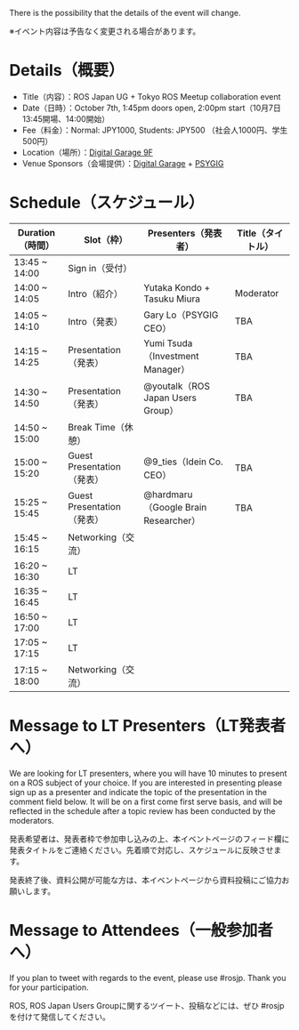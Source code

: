 There is the possibility that the details of the event will change.

※イベント内容は予告なく変更される場合があります。

# Details（概要）

- Title（内容）：ROS Japan UG + Tokyo ROS Meetup collaboration event
- Date（日時）：October 7th, 1:45pm doors open, 2:00pm start（10月7日 13:45開場、14:00開始）
- Fee（料金）：Normal: JPY1000, Students: JPY500 （社会人1000円、学生500円）
- Location（場所）：[Digital Garage 9F](https://www.google.co.jp/maps/place/3+Chome-5-7+Ebisuminami,+Shibuya-ku,+T%C5%8Dky%C5%8D-to+150-0022/@35.6462807,139.7016152,17z/data=!4m13!1m7!3m6!1s0x60188b465fc04f0b:0x346d0cf0125cbe89!2s3+Chome-5-7+Ebisuminami,+Shibuya-ku,+T%C5%8Dky%C5%8D-to+150-0022!3b1!8m2!3d35.6462764!4d139.7038039!3m4!1s0x60188b465fc04f0b:0x346d0cf0125cbe89!8m2!3d35.6462764!4d139.7038039?hl=jp)
- Venue Sponsors（会場提供）：[Digital Garage](http://www.garage.co.jp) + [PSYGIG](http://psygig.com)

# Schedule（スケジュール）

Duration（時間） |　Slot（枠）  | Presenters（発表者） | Title（タイトル）
------|---------------|---------|----
13:45 ~ 14:00 | Sign in（受付） |  |
14:00 ~ 14:05 | Intro（紹介） | Yutaka Kondo + Tasuku Miura | Moderator |
14:05 ~ 14:10 | Intro（発表） | Gary Lo（PSYGIG CEO） | TBA |
14:15 ~ 14:25 | Presentation（発表） | Yumi Tsuda（Investment Manager） | TBA |
14:30 ~ 14:50 | Presentation（発表） | @youtalk（ROS Japan Users Group） | TBA |
14:50 ~ 15:00 | Break Time（休憩） | |
15:00 ~ 15:20 | Guest Presentation（発表） | @9_ties（Idein Co. CEO） | TBA |
15:25 ~ 15:45 | Guest Presentation（発表） | @hardmaru（Google Brain Researcher） | TBA |
15:45 ~ 16:15 | Networking（交流） | | |
16:20 ~ 16:30 | LT 　| | |
16:35 ~ 16:45 | LT 　| | |
16:50 ~ 17:00 | LT 　| | |
17:05 ~ 17:15 | LT 　| | |
17:15 ~ 18:00 | Networking（交流） | | |

# Message to LT Presenters（LT発表者へ）

We are looking for LT presenters, where you will have 10 minutes to present on a ROS subject of your choice. If you are interested in presenting please sign up as a presenter and indicate the topic of the presentation in the comment field below. It will be on a first come first serve basis, and will be reflected in the schedule after a topic review has been conducted by the moderators.

発表希望者は、発表者枠で参加申し込みの上、本イベントページのフィード欄に発表タイトルをご連絡ください。先着順で対応し、スケジュールに反映させます。

発表終了後、資料公開が可能な方は、本イベントページから資料投稿にご協力お願いします。

# Message to Attendees（一般参加者へ）

If you plan to tweet with regards to the event, please use #rosjp. Thank you for your participation.

ROS, ROS Japan Users Groupに関するツイート、投稿などには、ぜひ #rosjp を付けて発信してください。
